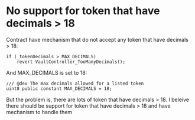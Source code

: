 # No support for token that have decimals > 18

Contract have mechanism that do not accept any token that have decimals > 18:

    if (_tokenDecimals > MAX_DECIMALS)
        revert VaultController_TooManyDecimals();

And MAX_DECIMALS is set to 18:

    /// @dev The max decimals allowed for a listed token
    uint8 public constant MAX_DECIMALS = 18;

But the problem is, there are lots of token that have decimals > 18. I beleive there should be support for token that have decimals > 18 and have mechanism to handle them